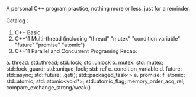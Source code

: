 A personal C++ program practice, nothing more or less, just for a reminder.

Catalog：

1. C++ Basic
2. C++11 Multi-thread (including "thread" "mutex" "condition variable"  "future" "promise" "atomic")
3. C++11 Parallel and Concurrent Programing Recap:
 
 a. thread: std::thread; std::lock; std::unlock
 b. mutex: std::mutex; std::lock_guard; std::unique_lock; std::ref
 c. condition_variable
 d. future: std::async; std::future<int>; .get(); std::packaged_task<>
 e. promise:
 f. atomic: std::atomic<bool>; std::atomic<void*>; std::atomic_flag; memory_order_acq_rel; compare_exchange_strong/weak()

